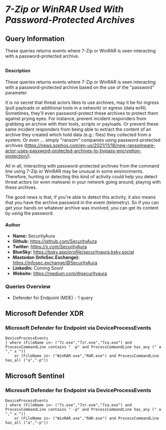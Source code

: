# *7-Zip or WinRAR Used With Password-Protected Archives*

## Query Information

These queries returns events where 7-Zip or WinRAR is seen interacting with a password-protected archive.

##

#### Description

These queries returns events where 7-Zip or WinRAR is seen interacting with a password-protected archive based on the use of the "password" parameter.

It is no secret that threat actors likes to use archives, may it be for ingress (pull payloads or additional tools in a network) or egress (data exfil). Sometimes, they'll even password-protect these archives to protect them against prying eyes. For instance, prevent incident responders from grabbing an archive with their tools, scripts or payloads. Or prevent these same incident responders from being able to extract the content of an archive they created which hold data (e.g.: files) they collected from a system. Or even ... simply "ransom" companies using password-protected archives (https://news.sophos.com/en-us/2021/11/18/new-ransomware-actor-uses-password-protected-archives-to-bypass-encryption-protection/).

All in all, interacting with password-protected archives from the command line using 7-Zip or WinRAR may be unusual in some environments. Therefore, hunting or detecting this kind of activity could help you detect threat actors (or even malware) in your network going around, playing with these archives.

The good news is that, if you're able to detect this activity, it also means that you have the archive password in the event (telemetry). So if you can get your hands on whatever archive was involved, you can get its content by using the password.

#### Author <Optional>
- **Name:** SecurityAura
- **Github:** https://github.com/SecurityAura
- **Twitter:** https://x.com/SecurityAura
- **BlueSky:** https://bsky.app/profile/securityaura.bsky.social
- **Mastodon (InfoSec.Exchange):** https://infosec.exchange/@SecurityAura
- **LinkedIn:** Coming Soon!
- **Website:** https://medium.com/@securityaura

### Queries Overview ###

- Defender for Endpoint (MDE) - 1 query

## Microsoft Defender XDR ##
### Microsoft Defender for Endpoint via DeviceProcessEvents ###
```KQL
DeviceProcessEvents
| where (FileName in~ ("7z.exe","7zr.exe","7za.exe") and ProcessCommandLine contains " -p" and ProcessCommandLine has_any (" a "," x "))
    or (FileName in~ ("WinRAR.exe","RAR.exe") and ProcessCommandLine has_all ("a","-p"))
```
## Microsoft Sentinel ##
### Microsoft Defender for Endpoint via DeviceProcessEvents ###
```KQL
DeviceProcessEvents
| where (FileName in~ ("7z.exe","7zr.exe","7za.exe") and ProcessCommandLine contains " -p" and ProcessCommandLine has_any (" a "," x "))
    or (FileName in~ ("WinRAR.exe","RAR.exe") and ProcessCommandLine has_all ("a","-p"))
```
